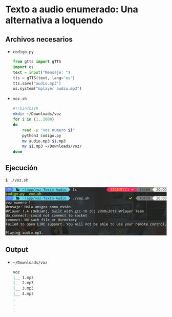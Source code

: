 # Texto a audio enumerado: Una alternativa a loquendo

## Archivos necesarios

* `codigo.py`

	```py
	from gtts import gTTS
	import os
	text = input("Mensaje: ")
	tts = gTTS(text, lang='es')
	tts.save("audio.mp3")
	os.system("mplayer audio.mp3")
	```

* `voz.sh`

	```sh
	#!/bin/bash
	mkdir ~/Downloads/voz
	for i in {1..1000}
	do
		read -p "voz numero $i"
		python3 codigo.py
		mv audio.mp3 $i.mp3 
		mv $i.mp3 ~/Downloads/voz/
	done
	```

## Ejecución

```sh
$ ./voz.sh
```

![](.img/1.png)

## Output

* `~/Downloads/voz`

	```sh
	voz
	|__ 1.mp3
	|__ 2.mp3
	|__ 3.mp3
	|__ 4.mp3
	.
	.
	.
	```
